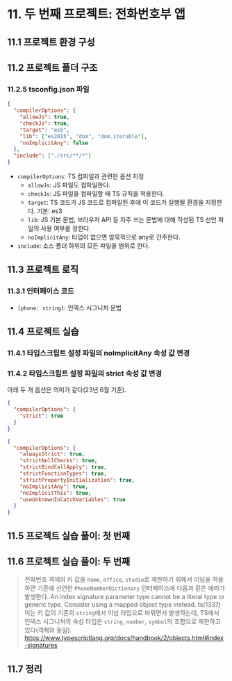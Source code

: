 # 11. 두 번째 프로젝트: 전화번호부 앱

## 11.1 프로젝트 환경 구성

## 11.2 프로젝트 폴더 구조

### 11.2.5 tsconfig.json 파일

```json
{
  "compilerOptions": {
    "allowJs": true,
    "checkJs": true,
    "target": "es5",
    "lib": ["es2015", "dom", "dom.iterable"],
    "noImplicitAny": false
  },
  "include": ["./src/**/*"]
}
```

- `compilerOptions`: TS 컴파일과 관련한 옵션 지정
  - `allowJs`: JS 파일도 컴파일한다.
  - `checkJs`: JS 파일을 컴파일할 때 TS 규칙을 적용한다.
  - `target`: TS 코드가 JS 코드로 컴파일된 후에 이 코드가 실행될 환경을 지정한다. 기본: es3
  - `lib`: JS 기본 문법, 브라우저 API 등 자주 쓰는 문법에 대해 작성된 TS 선언 파일의 사용 여부를 정한다.
  - `noImplicitAny`: 타입이 없으면 암묵적으로 any로 간주한다.
- `include`: 소스 폴더 하위의 모든 파일을 범위로 한다.

## 11.3 프로젝트 로직

### 11.3.1 인터페이스 코드

- `[phone: string]`: 인덱스 시그니처 문법

## 11.4 프로젝트 실습

### 11.4.1 타입스크립트 설정 파일의 noImplicitAny 속성 값 변경

### 11.4.2 타입스크립트 설정 파일의 strict 속성 값 변경

아래 두 개 옵션은 의미가 같다(23년 6월 기준).

```json
{
  "compilerOptions": {
    "strict": true
  }
}
```

```json
{
  "compilerOptions": {
    "alwaysStrict": true,
    "strictNullChecks": true,
    "strictBindCallApply": true,
    "strictFunctionTypes": true,
    "strictPropertyInitialization": true,
    "noImplicitAny": true,
    "noImplicitThis": true,
    "useUnknownInCatchVariables": true
  }
}
```

## 11.5 프로젝트 실습 풀이: 첫 번째

## 11.6 프로젝트 실습 풀이: 두 번째

> 전화번호 객체의 키 값을 `home`, `office`, `studio`로 제한하기 위해서 이넘을 적용하면 기존에 선언한 `PhoneNumberDictionary` 인터페이스에 다음과 같은 에러가 발생한다.
> An index signature parameter type cannot be a literal type or generic type. Consider using a mapped object type instead. ts(1337)
> 이는 키 값이 기존의 `string`에서 이넘 타입으로 바뀌면서 발생하는데, TS에서 인덱스 시그니처의 속성 타입은 `string`, `number`, `symbol`의 조합으로 제한하고 있다(객체와 동일).
> https://www.typescriptlang.org/docs/handbook/2/objects.html#index-signatures

## 11.7 정리
